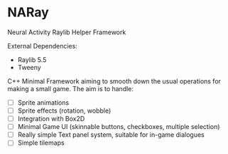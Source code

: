# NARay
Neural Activity Raylib Helper Framework

External Dependencies:
- Raylib 5.5
- Tweeny


C++ Minimal Framework aiming to smooth down the usual operations for making a small game.
The aim is to handle:
- [ ] Sprite animations
- [ ] Sprite effects (rotation, wobble)
- [ ] Integration with Box2D
- [ ] Minimal Game UI (skinnable buttons, checkboxes, multiple selection)
- [ ] Really simple Text panel system, suitable for in-game dialogues
- [ ] Simple tilemaps
